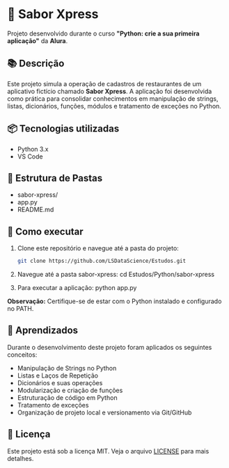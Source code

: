 # 📌 Sabor Xpress

Projeto desenvolvido durante o curso **"Python: crie a sua primeira aplicação"** da **Alura**.

## 📚 Descrição

Este projeto simula a operação de cadastros de restaurantes de um aplicativo fictício chamado **Sabor Xpress**. A aplicação foi desenvolvida como prática para consolidar conhecimentos em manipulação de strings, listas, dicionários, funções, módulos e tratamento de exceções no Python.

## 📦 Tecnologias utilizadas

- Python 3.x
- VS Code

## 📁 Estrutura de Pastas

* sabor-xpress/
* app.py
* README.md

## 🚀 Como executar

1. Clone este repositório e navegue até a pasta do projeto:

   ```bash
   git clone https://github.com/LSDataScience/Estudos.git

   ```

2. Navegue até a pasta sabor-xpress:
   cd Estudos/Python/sabor-xpress

3. Para executar a aplicação:
   python app.py

**Observação:** Certifique-se de estar com o Python instalado e configurado no PATH.

## 📓 Aprendizados

Durante o desenvolvimento deste projeto foram aplicados os seguintes conceitos:

- Manipulação de Strings no Python
- Listas e Laços de Repetição
- Dicionários e suas operações
- Modularização e criação de funções
- Estruturação de código em Python
- Tratamento de exceções
- Organização de projeto local e versionamento via Git/GitHub

## 📜 Licença

Este projeto está sob a licença MIT. Veja o arquivo [LICENSE](../LICENSE) para mais detalhes.
